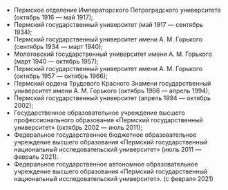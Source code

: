 * Пермское отделение Императорского Петроградского университета (октябрь 1916 — май 1917);
* Пермский государственный университет (май 1917 — сентябрь 1934);
* Пермский государственный университет имени А. М. Горького (сентябрь 1934 — март
 1940);
* Молотовский государственный университет имени А. М. Горького (март 1940 — октябрь
 1957);
* Пермский государственный университет имени А. М. Горького (октябрь 1957 — октябрь
 1966);
* Пермский ордена Трудового Красного Знамени государственный университет имени А. М. Горького
 (октябрь 1966 — апрель 1994);
* Пермский государственный университет (апрель 1994 — октябрь 2002);
* Государственное образовательное учреждение высшего профессионального образования «Пермский
 государственный университет» (октябрь 2002 — июль 2011);
* Федеральное государственное бюджетное образовательное учреждение высшего образования «Пермский
 государственный национальный исследовательский университет» (июль 2011 — февраль 2021).
* Федеральное государственное автономное образовательное учреждение высшего образования «Пермский
 государственный национальный исследовательский университет». (с февраля 2021)



